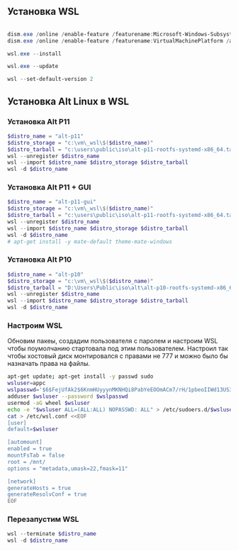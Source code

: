 ## Установка WSL

```powershell

dism.exe /online /enable-feature /featurename:Microsoft-Windows-Subsystem-Linux /all /norestart
dism.exe /online /enable-feature /featurename:VirtualMachinePlatform /all /norestart

wsl.exe --install

wsl.exe --update

wsl --set-default-version 2


```

## Установка Alt Linux в WSL

### Установка Alt P11

```powershell
$distro_name = "alt-p11"
$distro_storage = "c:\vm\_wsl\$($distro_name)"
$distro_tarball = "c:\users\public\iso\alt-p11-rootfs-systemd-x86_64.tar"
wsl --unregister $distro_name
wsl --import $distro_name $distro_storage $distro_tarball
wsl -d $distro_name

```

### Установка Alt P11 + GUI

```powershell
$distro_name = "alt-p11-gui"
$distro_storage = "c:\vm\_wsl\$($distro_name)"
$distro_tarball = "c:\users\public\iso\alt-p11-rootfs-systemd-x86_64.tar"
wsl --unregister $distro_name
wsl --import $distro_name $distro_storage $distro_tarball
wsl -d $distro_name
# apt-get install -y mate-default theme-mate-windows
```

### Установка Alt P10

```powershell
$distro_name = "alt-p10"
$distro_storage = "c:\vm\_wsl\$($distro_name)"
$distro_tarball = "D:\Users\Public\iso\alt\alt-p10-rootfs-systemd-x86_64.tar"
wsl --unregister $distro_name
wsl --import $distro_name $distro_storage $distro_tarball
wsl -d $distro_name

```

### Настроим WSL

Обновим пакеы, создадим пользователя с паролем и настроим WSL чтобы поумолчанию стартовала под этим пользователем. Настроил так чтобы хостовый диск монтировался с правами не 777 и можно было бы назначать права на файлы.

```bash
apt-get update; apt-get install -y passwd sudo
wsluser=appc
wslpasswd='$6$FejUfAk2$6KnmHUyyynMKNHQi8PabYeEOOmACm7/rH/1pbeoIIWd13US35zvVvTjpH5CjQOY9XfpamObxM6KIYV1ZOOw3Z0'
adduser $wsluser --password $wslpasswd
usermod -aG wheel $wsluser
echo -e "$wsluser ALL=(ALL:ALL) NOPASSWD: ALL" > /etc/sudoers.d/$wsluser
cat > /etc/wsl.conf <<EOF
[user]
default=$wsluser

[automount]
enabled = true
mountFsTab = false
root = /mnt/
options = "metadata,umask=22,fmask=11"

[network]
generateHosts = true
generateResolvConf = true
EOF

```

### Перезапустим WSL

```powershell
wsl --terminate $distro_name
wsl -d $distro_name

```

